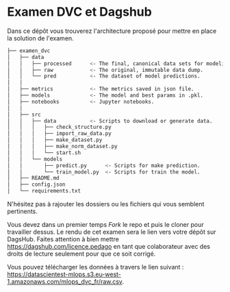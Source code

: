 # Examen DVC et Dagshub
Dans ce dépôt vous trouverez l'architecture proposé pour mettre en place la solution de l'examen. 

```bash       
├── examen_dvc          
│   ├── data       
│   │   ├── processed      <- The final, canonical data sets for modeling.
│   │   ├── raw            <- The original, immutable data dump.
│   │   └── pred           <- The dataset of model predictions.
│   │
│   ├── metrics            <- The metrics saved in json file.
│   ├── models             <- The model and best params in .pkl.
│   ├── notebooks          <- Jupyter notebooks.
│   │
│   ├── src 
│   │   ├── data           <- Scripts to download or generate data.
│   │   │   ├── check_structure.py
│   │   │   ├── import_raw_data.py
│   │   │   ├── make_dataset.py
│   │   │   ├── make_norm_dataset.py
│   │   │   └── start.sh
│   │   └── models
│   │       ├── predict.py      <- Scripts for make prediction.
│   │       └── train_model.py  <- Scripts for train the model.
│   ├── README.md
│   ├── config.json             
│   └── requirements.txt       
```
N'hésitez pas à rajouter les dossiers ou les fichiers qui vous semblent pertinents.

Vous devez dans un premier temps *Fork* le repo et puis le cloner pour travailler dessus. Le rendu de cet examen sera le lien vers votre dépôt sur DagsHub. Faites attention à bien mettre https://dagshub.com/licence.pedago en tant que colaborateur avec des droits de lecture seulement pour que ce soit corrigé.

Vous pouvez télécharger les données à travers le lien suivant : https://datascientest-mlops.s3.eu-west-1.amazonaws.com/mlops_dvc_fr/raw.csv.
